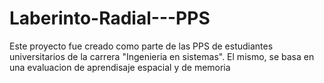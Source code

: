# Laberinto-Radial---PPS
Este proyecto fue creado como parte de las PPS de estudiantes universitarios de la carrera "Ingenieria en sistemas".  El mismo, se basa en una evaluacion de aprendisaje espacial y de memoria
